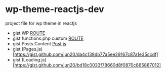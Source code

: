 # wp-theme-reactjs-dev
project file for wp theme in reactjs


- gist WP [ROUTE](https://gist.github.com/jun20/bd2c6504daf809f76130642d75c93287)
- gist functions.php custom [ROUTE](https://gist.github.com/jun20/3013edd4ca25d844c1b0a6b90e6aa9be)
- gist Posts Content [Post.js](https://gist.github.com/jun20/0b8529d32cc1f822cff66acf36b50832)
- gist (Pages.js)[https://gist.github.com/jun20/da4c139db77a5ee29167c87a1e35ccdf]
- gist (Loading.js)[https://gist.github.com/jun20/bd18c0033f78660d8f0870c865887012]

